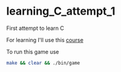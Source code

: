 # learning_C_attempt_1
First attempt to learn C

For learning I'll use this [course](https://www.youtube.com/watch?v=nyUI_eSAIY0&ab_channel=%D0%90%D0%B9%D1%82%D0%B8%D1%88%D0%BD%D0%B8%D0%BA%F0%9F%91%A9%E2%80%8D%F0%9F%92%BB)

To run this game use
```bash
make && clear && ./bin/game
```